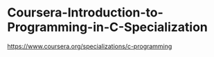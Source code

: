 # Coursera-Introduction-to-Programming-in-C-Specialization
https://www.coursera.org/specializations/c-programming
